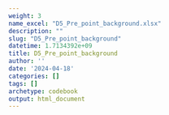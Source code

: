```yaml
---
weight: 3
name_excel: "D5_Pre_point_background.xlsx"
description: ""
slug: "D5_Pre_point_background"
datetime: 1.7134392e+09
title: D5_Pre_point_background
author: ''
date: '2024-04-18'
categories: []
tags: []
archetype: codebook
output: html_document
---
```


<div class="tabcontent"></div>
